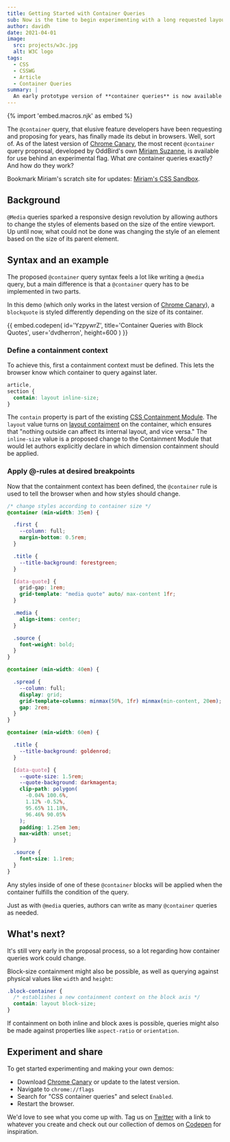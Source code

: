 ```yaml
---
title: Getting Started with Container Queries
sub: Now is the time to begin experimenting with a long requested layout tool. 
author: davidh
date: 2021-04-01
image:
  src: projects/w3c.jpg
  alt: W3C logo
tags:
  - CSS
  - CSSWG
  - Article
  - Container Queries
summary: |
  An early prototype version of **container queries** is now available in [Chrome Canary](https://www.google.com/chrome/canary). What are container queries exactly and how will they change the way we build layouts?
---
```


{% import 'embed.macros.njk' as embed %}

 The `@container` query, that elusive feature developers have been requesting and proposing for years, has finally made its debut in browsers. Well, sort of. As of the latest version of [Chrome Canary](https://www.google.com/chrome/canary), the most recent `@container` query proprosal, developed by OddBird's own [Miriam Suzanne](https://www.oddbird.net/authors/miriam/), is available for use behind an experimental flag. What _are_ container queries exactly? And how do they work?

 Bookmark Miriam's scratch site for updates: [Miriam's CSS Sandbox](https://css.oddbird.net/rwd/query/). 

 ## Background

`@Media` queries sparked a responsive design revolution by allowing authors to change the styles of elements based on the size of the entire viewport. Up until now, what could not be done was changing the style of an element based on the size of its parent element. 

## Syntax and an example

 The proposed `@container` query syntax feels a lot like writing a `@media` query, but a main difference is that a `@container` query has to be implemented in two parts.

In this demo (which only works in the latest version of [Chrome Canary](https://www.google.com/chrome/canary)), a `blockquote` is styled differently depending on the size of its container. 

{{ embed.codepen(
  id='YzpywrZ',
  title='Container Queries with Block Quotes',
  user='dvdherron',
  height=600
) }}

### Define a containment context

To achieve this, first a containment context must be defined. This lets the browser know which container to query against later. 

```scss
article,
section {
  contain: layout inline-size;
}
```

The `contain` property is part of the existing [CSS Containment Module](https://drafts.csswg.org/css-contain/). The `layout` value turns on [layout contaiment](https://drafts.csswg.org/css-contain/#valdef-contain-layout) on the container, which ensures that "nothing outside can affect its internal layout, and vice versa." The `inline-size` value is a proposed change to the Containment Module that would let authors explicitly declare in which dimension containment should be applied. 

### Apply @-rules at desired breakpoints
Now that the containment context has been defined, the `@container` rule is used to tell the browser when and how styles should change. 

```scss
/* change styles according to container size */
@container (min-width: 35em) {

  .first {
    --column: full;
    margin-bottom: 0.5rem;
  }

  .title {
    --title-background: forestgreen;
  }

  [data-quote] {
    grid-gap: 1rem;
    grid-template: "media quote" auto/ max-content 1fr;
  }

  .media {
    align-items: center;
  }

  .source {
    font-weight: bold;
  }
}

@container (min-width: 40em) {

  .spread {
    --column: full;
    display: grid;
    grid-template-columns: minmax(50%, 1fr) minmax(min-content, 20em);
    gap: 2rem;
  }
}

@container (min-width: 60em) {

  .title {
    --title-background: goldenrod;
  }

  [data-quote] {
    --quote-size: 1.5rem;
    --quote-background: darkmagenta;
    clip-path: polygon(
      -0.04% 100.6%,
      1.12% -0.52%,
      95.65% 11.18%,
      96.46% 90.05%
    );
    padding: 1.25em 3em;
    max-width: unset;
  }

  .source {
    font-size: 1.1rem;
  }
}
```
Any styles inside of one of these `@container` blocks will be applied when the container fulfills the condition of the query. 

Just as with `@media` queries, authors can write as many `@container` queries as needed.

## What's next?

It's still very early in the proposal process, so a lot regarding how container queries work could change. 

Block-size containment might also be possible, as well as querying against physical values like `width` and `height`:

```css
.block-container {
  /* establishes a new containment context on the block axis */
  contain: layout block-size;
}
```

If containment on both inline and block axes is possible, queries might also be made against properties like `aspect-ratio` or `orientation`.


## Experiment and share

To get started experimenting and making your own demos:
- Download [Chrome Canary](https://www.google.com/chrome/canary) or update to the latest version. 
- Navigate to `chrome://flags`
- Search for "CSS container queries" and select `Enabled`.
- Restart the browser. 

We'd love to see what you come up with. Tag us on [Twitter](https://twitter.com/OddBird) with a link to whatever you create and check out our collection of demos on [Codepen](https://codepen.io/collection/XQrgJo) for inspiration.
